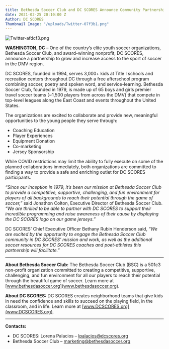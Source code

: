 ```yaml
---
title: Bethesda Soccer Club and DC SCORES Announce Community Partnership
date: 2021-02-25 20:10:00 Z
Author: DC SCORES
Thumbnail Image: "/uploads/Twitter-07f3b1.png"
---
```


![Twitter-afdcf3.png](/uploads/Twitter-afdcf3.png)

**WASHINGTON, DC** – One of the country’s elite youth soccer organizations, Bethesda Soccer Club, and award-winning nonprofit, DC SCORES, announce a partnership to grow and increase access to the sport of soccer in the DMV region.

DC SCORES, founded in 1994, serves 3,000+ kids at Title I schools and recreation centers throughout DC through a free afterschool program combining soccer, poetry and spoken word, and service-learning. Bethesda Soccer Club, founded in 1979, is made up of 65 boys and girls premier travel soccer teams (~1,500 players from across the DMV) that compete in top-level leagues along the East Coast and events throughout the United States.





The organizations are excited to collaborate and provide new, meaningful opportunities to the young people they serve through:
* Coaching Education
* Player Experiences
* Equipment Donation
* Co-marketing
* Jersey Sponsorship

While COVID restrictions may limit the ability to fully execute on some of the planned collaborations immediately, both organizations are committed to finding a way to provide a safe and enriching outlet for DC SCORES participants.

*“Since our inception in 1979, it’s been our mission at Bethesda Soccer Club to provide a competitive, supportive, challenging, and fun environment for players of all backgrounds to reach their potential through the game of soccer,”* said Jonathon Colton, Executive Director of Bethesda Soccer Club. *“We are thrilled to be able to
partner with DC SCORES to support their incredible programming and raise awareness of their cause by displaying the DC SCORES logo on our game jerseys.”*

DC SCORES’ Chief Executive Officer Bethany Rubin Henderson said, *“We are excited by the opportunity to engage the Bethesda Soccer Club community in DC SCORES’ mission and work, as well as the additional soccer resources for DC SCORES coaches and poet-athletes this partnership will facilitate.”*

---
**About Bethesda Soccer Club:** The Bethesda Soccer Club (BSC) is a 501c3 non-profit organization committed to creating a competitive, supportive, challenging, and fun environment for all our players to reach their potential through the beautiful game of soccer. Learn more at [www.bethesdasoccer.org](www.bethesdasoccer.org).

**About DC SCORES:** DC SCORES creates neighborhood teams that give kids in need the confidence and skills to succeed on the playing field, in the classroom, and in life. Learn more at [www.DCSCORES.org](www.DCSCORES.org).

---
**Contacts:**
* DC SCORES: Lorena Palacios – lpalacios@dcscores.org
* Bethesda Soccer Club – marketing@bethesdasoccer.org

